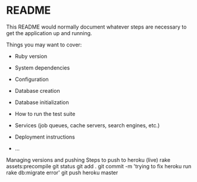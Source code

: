 # README

This README would normally document whatever steps are necessary to get the
application up and running.

Things you may want to cover:

* Ruby version

* System dependencies

* Configuration

* Database creation

* Database initialization

* How to run the test suite

* Services (job queues, cache servers, search engines, etc.)

* Deployment instructions

* ...

Managing versions and pushing
Steps to push to heroku (live)
rake assets:precompile
git status
git add .
git commit -m 'trying to fix heroku run rake db:migrate error'
git push heroku master